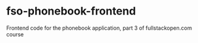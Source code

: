 # fso-phonebook-frontend
Frontend code for the phonebook application, part 3 of fullstackopen.com course

